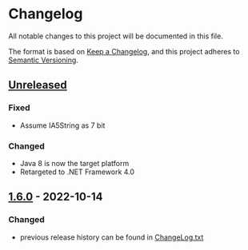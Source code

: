 # Changelog
All notable changes to this project will be documented in this file.

The format is based on [Keep a Changelog](https://keepachangelog.com/en/1.0.0/),
and this project adheres to [Semantic Versioning](https://semver.org/spec/v2.0.0.html).

## [Unreleased]
### Fixed
- Assume IA5String as 7 bit

### Changed
- Java 8 is now the target platform
- Retargeted to .NET Framework 4.0

## [1.6.0] - 2022-10-14
### Changed
- previous release history can be found in [ChangeLog.txt](ChangeLog.txt)

[Unreleased]: https://github.com/tisoft/BinaryNotes/compare/v1.6.0...HEAD
[1.6.0]: https://github.com/tisoft/BinaryNotes/releases/tag/v1.6.0
